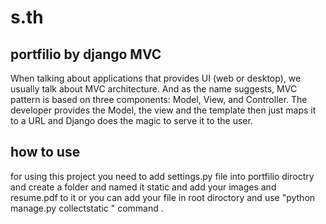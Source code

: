 # s.th

## portfilio by django MVC
When talking about applications that provides UI (web or desktop), we usually talk about MVC architecture.
And as the name suggests, MVC pattern is based on three components: Model, View, and Controller.
The developer provides the Model, the view and the template then just maps it to a URL 
and Django does the magic to serve it to the user.

## how to use
for using this project you need to add settings.py file into portfilio diroctry and create a folder and named it static 
and add your images and resume.pdf to it or you can add your file in root diroctory and use 
"python manage.py collectstatic " command .
 

